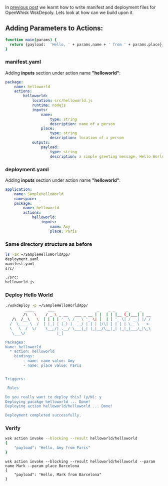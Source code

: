 In [previous post](http://pritidesai.github.io/2017/02/28/openwhisk-manifest-and-deployment.html) we learnt how to write manifest and deployment files for OpenWhisk WskDepoly. Lets look at how can we build upon it.

## Adding Parameters to Actions:

```bash
function main(params) {	
  return {payload:  'Hello, ' + params.name + ' from ' + params.place};
}
```

### manifest.yaml

Adding **inputs** section under action name **"helloworld"**:

```yaml
package:
    name: helloworld
    actions:
        helloworld:
            location: src/helloworld.js
            runtime: nodejs
			inputs:
                name:
                    type: string
                    description: name of a person
                place:
                    type: string
                    description: location of a person
			outputs:
                payload:
                    type: string
                    description: a simple greeting message, Hello World!
```

### deployment.yaml

Adding **inputs** section under action name **"helloworld"**:

```yaml
application:
    name: SampleHelloWorld
    namespace: _
    package:
        name: helloworld
        actions:
            helloworld:
                inputs:
                    name: Amy
                    place: Paris
```

### Same directory structure as before

```bash
ls -1R ~/SampleHelloWorldApp/
deployment.yaml
manifest.yaml
src/

./src:
helloworld.js
```

### Deploy Hello World

```bash
./wskdeploy -p ~/SampleHelloWorldApp/
         ____      ___                   _    _ _     _     _
        /\   \    / _ \ _ __   ___ _ __ | |  | | |__ (_)___| | __
   /\  /__\   \  | | | | '_ \ / _ \ '_ \| |  | | '_ \| / __| |/ /
  /  \____ \  /  | |_| | |_) |  __/ | | | |/\| | | | | \__ \   <
  \   \  /  \/    \___/| .__/ \___|_| |_|__/\__|_| |_|_|___/_|\_\
   \___\/              |_|

Packages:
Name: helloworld
  * action: helloworld
    bindings:
        - name: name value: Amy
        - name: place value: Paris


Triggers:

 Rules

Do you really want to deploy this? (y/N): y
Deploying pacakge helloworld ... Done!
Deploying action helloworld/helloworld ... Done!

Deployment completed successfully.
```

### Verify

```bash
wsk action invoke --blocking --result helloworld/helloworld
{
    "payload": "Hello, Amy from Paris"
}
```

```
wsk action invoke --blocking --result helloworld/helloworld --param name Mark --param place Barcelona
{
    "payload": "Hello, Mark from Barcelona"
}
```
